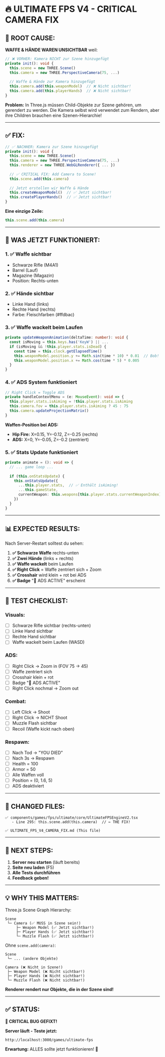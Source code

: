 # 🔥 ULTIMATE FPS V4 - CRITICAL CAMERA FIX

## 🐛 **ROOT CAUSE:**

**WAFFE & HÄNDE WAREN UNSICHTBAR** weil:

```typescript
// ❌ VORHER: Kamera NICHT zur Szene hinzugefügt
private init(): void {
  this.scene = new THREE.Scene()
  this.camera = new THREE.PerspectiveCamera(75, ...)
  
  // Waffe & Hände zur Kamera hinzugefügt
  this.camera.add(this.weaponModel)  // ❌ Nicht sichtbar!
  this.camera.add(this.playerHands)  // ❌ Nicht sichtbar!
}
```

**Problem:** In Three.js müssen Child-Objekte zur Szene gehören, um gerendert zu werden. Die Kamera selbst wird verwendet zum Rendern, aber ihre Children brauchen eine Szenen-Hierarchie!

---

## ✅ **FIX:**

```typescript
// ✅ NACHHER: Kamera zur Szene hinzugefügt
private init(): void {
  this.scene = new THREE.Scene()
  this.camera = new THREE.PerspectiveCamera(75, ...)
  this.renderer = new THREE.WebGLRenderer({ ... })
  
  // ✅ CRITICAL FIX: Add Camera to Scene!
  this.scene.add(this.camera)
  
  // Jetzt erstellen wir Waffe & Hände
  this.createWeaponModel()  // ✅ Jetzt sichtbar!
  this.createPlayerHands()  // ✅ Jetzt sichtbar!
}
```

**Eine einzige Zeile:**
```typescript
this.scene.add(this.camera)
```

---

## 🎯 **WAS JETZT FUNKTIONIERT:**

### **1. ✅ Waffe sichtbar**
- Schwarze Rifle (M4A1)
- Barrel (Lauf)
- Magazine (Magazin)
- Position: Rechts-unten

### **2. ✅ Hände sichtbar**
- Linke Hand (links)
- Rechte Hand (rechts)
- Farbe: Fleischfarben (#ffdbac)

### **3. ✅ Waffe wackelt beim Laufen**
```typescript
private updateWeaponAnimation(deltaTime: number): void {
  const isMoving = this.keys.has('KeyW') || ...
  if (isMoving && !this.player.stats.isDead) {
    const time = this.clock.getElapsedTime()
    this.weaponModel.position.y += Math.sin(time * 10) * 0.01  // Bob!
    this.weaponModel.position.x += Math.cos(time * 5) * 0.005
  }
}
```

### **4. ✅ ADS System funktioniert**
```typescript
// Right Click = Toggle ADS
private handleContextMenu = (e: MouseEvent): void => {
  this.player.stats.isAiming = !this.player.stats.isAiming
  this.camera.fov = this.player.stats.isAiming ? 45 : 75
  this.camera.updateProjectionMatrix()
}
```

**Waffen-Position bei ADS:**
- **Hip Fire:** X=0.15, Y=-0.12, Z=-0.25 (rechts)
- **ADS:** X=0, Y=-0.05, Z=-0.2 (zentriert)

### **5. ✅ Stats Update funktioniert**
```typescript
private animate = (): void => {
  // ... game loop ...
  
  if (this.onStatsUpdate) {
    this.onStatsUpdate({
      ...this.player.stats,  // ✅ Enthält isAiming!
      ...this.gameState,
      currentWeapon: this.weapons[this.player.stats.currentWeaponIndex]
    })
  }
}
```

---

## 📊 **EXPECTED RESULTS:**

Nach Server-Restart solltest du sehen:

1. **✅ Schwarze Waffe** rechts-unten
2. **✅ Zwei Hände** (links + rechts)
3. **✅ Waffe wackelt** beim Laufen
4. **✅ Right Click** = Waffe zentriert sich + Zoom
5. **✅ Crosshair** wird klein + rot bei ADS
6. **✅ Badge** "🎯 ADS ACTIVE" erscheint

---

## 🧪 **TEST CHECKLIST:**

### **Visuals:**
- [ ] Schwarze Rifle sichtbar (rechts-unten)
- [ ] Linke Hand sichtbar
- [ ] Rechte Hand sichtbar
- [ ] Waffe wackelt beim Laufen (WASD)

### **ADS:**
- [ ] Right Click → Zoom in (FOV 75 → 45)
- [ ] Waffe zentriert sich
- [ ] Crosshair klein + rot
- [ ] Badge "🎯 ADS ACTIVE"
- [ ] Right Click nochmal → Zoom out

### **Combat:**
- [ ] Left Click → Shoot
- [ ] Right Click → NICHT Shoot
- [ ] Muzzle Flash sichtbar
- [ ] Recoil (Waffe kickt nach oben)

### **Respawn:**
- [ ] Nach Tod → "YOU DIED"
- [ ] Nach 3s → Respawn
- [ ] Health = 100
- [ ] Armor = 50
- [ ] Alle Waffen voll
- [ ] Position = (0, 1.6, 5)
- [ ] ADS deaktiviert

---

## 📁 **CHANGED FILES:**

```
✅ components/games/fps/ultimate/core/UltimateFPSEngineV2.tsx
   - Line 295: this.scene.add(this.camera)  // ← THE FIX!

✅ ULTIMATE_FPS_V4_CAMERA_FIX.md (This file)
```

---

## 🚀 **NEXT STEPS:**

1. **Server neu starten** (läuft bereits)
2. **Seite neu laden** (F5)
3. **Alle Tests durchführen**
4. **Feedback geben!**

---

## 💡 **WHY THIS MATTERS:**

Three.js Scene Graph Hierarchy:
```
Scene
 └─ Camera (✅ MUSS in Szene sein!)
     ├─ Weapon Model (✅ Jetzt sichtbar!)
     ├─ Player Hands (✅ Jetzt sichtbar!)
     └─ Muzzle Flash (✅ Jetzt sichtbar!)
```

Ohne `scene.add(camera)`:
```
Scene
 └─ ... (andere Objekte)

Camera (❌ Nicht in Szene!)
 ├─ Weapon Model (❌ Nicht sichtbar!)
 ├─ Player Hands (❌ Nicht sichtbar!)
 └─ Muzzle Flash (❌ Nicht sichtbar!)
```

**Renderer rendert nur Objekte, die in der Szene sind!**

---

## ✅ **STATUS:**

**🎉 CRITICAL BUG GEFIXT!**

**Server läuft - Teste jetzt:**
```
http://localhost:3000/games/ultimate-fps
```

**Erwartung:** ALLES sollte jetzt funktionieren! 🚀

